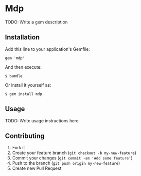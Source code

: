 # Mdp

TODO: Write a gem description

## Installation

Add this line to your application's Gemfile:

    gem 'mdp'

And then execute:

    $ bundle

Or install it yourself as:

    $ gem install mdp

## Usage

TODO: Write usage instructions here

## Contributing

1. Fork it
2. Create your feature branch (`git checkout -b my-new-feature`)
3. Commit your changes (`git commit -am 'Add some feature'`)
4. Push to the branch (`git push origin my-new-feature`)
5. Create new Pull Request
